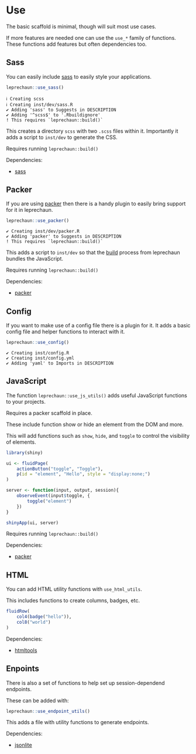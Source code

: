 # Use

The basic scaffold is minimal, though will suit most use cases.

If more features are needed one can use the `use_*` family 
of functions. 
These functions add features but often dependencies too.

## Sass

You can easily include [sass](https://sass-lang.com/) to easily
style your applications.

```r
leprechaun::use_sass()
```

```
ℹ Creating scss
ℹ Creating inst/dev/sass.R
✔ Adding 'sass' to Suggests in DESCRIPTION
✔ Adding '^scss$' to '.Rbuildignore'
! This requires `leprechaun::build()`
```

This creates a directory `scss` with two `.scss` files within it.
Importantly it adds a script to `inst/dev` to generate the CSS.

<Note type="tip">
Requires running <code>leprechaun::build()</code>
</Note>

Dependencies:

- [sass](https://github.com/rstudio/sass)

## Packer

If you are using [packer](https://packer.john-coene.com/) then
there is a handy plugin to easily bring support for it in 
leprechaun.

```r
leprechaun::use_packer()
```

```
✔ Creating inst/dev/packer.R
✔ Adding 'packer' to Suggests in DESCRIPTION
! This requires `leprechaun::build()`
```

This adds a script to `inst/dev` so that the 
[build](/guide/plugins#build) process from leprechaun 
bundles the JavaScript.

<Note type="tip">
Requires running <code>leprechaun::build()</code>
</Note>

Dependencies:

- [packer](https://packer.john-coene.com)

## Config

If you want to make use of a config file there is a plugin
for it. It adds a basic config file and helper functions
to interact with it.

```r
leprechaun::use_config()
```

```
✔ Creating inst/config.R
✔ Creating inst/config.yml
✔ Adding 'yaml' to Imports in DESCRIPTION
```

## JavaScript

The function `leprechaun::use_js_utils()` adds useful 
JavaScript functions to your projects.

<Note type="warning">
Requires a packer scaffold in place.
</Note>

These include function show or hide an element from the DOM 
and more.

This will add functions such as `show`, `hide`, and `toggle`
to control the visibility of elements.

```r
library(shiny)

ui <- fluidPage(
	actionButton("toggle", "Toggle"),
	p(id = "element", "Hello", style = "display:none;")	
)

server <- function(input, output, session){
	observeEvent(input$toggle, {
		toggle("element")
	})
}

shinyApp(ui, server)
```

<Note type="tip">
Requires running <code>leprechaun::build()</code>
</Note>

Dependencies:

- [packer](https://packer.john-coene.com)

## HTML

You can add HTML utility functions with `use_html_utils`.

This includes functions to create columns, badges, etc.

```r
fluidRow(
	col4(badge("hello")),
	col8("world")
)
```

Dependencies:

- [htmltools](https://github.com/rstudio/htmltools)

## Enpoints

There is also a set of functions to help set up 
session-dependend endpoints.

These can be added with:

```r
leprechaun::use_endpoint_utils()
```

This adds a file with utility functions to generate endpoints.

Dependencies:

- [jsonlite](https://github.com/jeroen/jsonlite)
